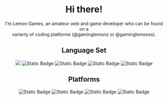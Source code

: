 <div align='center'>
  <h1>Hi there!</h1>
  <p>I'm Lemon Games, an amateur web and game developer who can be found on a<br>varierty of coding platforms (@gaminglemonz or @gaminglemonss).</p>
  
  <h2>Language Set</h2>
  <img src='https://img.shields.io/badge/Javascript-black?style=for-the-badge&logo=javascript&logoColor=white'>
  <img alt="Static Badge" src="https://img.shields.io/badge/P5.JS-f53692?style=for-the-badge&logo=p5.js&logoColor=white">
  <img alt="Static Badge" src="https://img.shields.io/badge/HTML5-orange?style=for-the-badge&logo=html5&logoColor=white">
  <img alt="Static Badge" src="https://img.shields.io/badge/CSS-blue?style=for-the-badge&logo=css3&logoColor=white">
  <img alt="Static Badge" src="https://img.shields.io/badge/python-yellow?style=for-the-badge&logo=python&logoColor=white">
  
  <h2>Platforms</h2>
  <img alt="Static Badge" src="https://img.shields.io/badge/github-black?style=for-the-badge&logo=github&logoColor=white">
  <img alt="Static Badge" src="https://img.shields.io/badge/khan%20academy-11fac0?style=for-the-badge&logo=khan-academy&logoColor=white">
  <img alt="Static Badge" src="https://img.shields.io/badge/replit-orange?style=for-the-badge&logo=replit&logoColor=white">
  <img alt="Static Badge" src="https://img.shields.io/badge/glitch-0704c2?style=for-the-badge&logo=glitch&logoColor=white">

</div>
